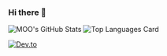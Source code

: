 ### Hi there 👋
![MOO's GitHub Stats](https://github-readme-stats.vercel.app/api?username=IW-MOON&show_icons=true&theme=radical&include_all_commits=true)
![Top Languages Card](https://github-readme-stats.vercel.app/api/top-langs/?username=IW-MOON&layout=compact)

[![Dev.to](https://github-readme-stats.vercel.app/api/pin/?username=IW-MOON&repo=MOO)](https://github.com/IW-MOON/MOO)
<!--
**IW-MOON/IW-MOON** is a ✨ _special_ ✨ repository because its `README.md` (this file) appears on your GitHub profile.


Here are some ideas to get you started:

- 🔭 I’m currently working on ...
- 🌱 I’m currently learning ...
- 👯 I’m looking to collaborate on ...
- 🤔 I’m looking for help with ...
- 💬 Ask me about ...
- 📫 How to reach me: ...
- 😄 Pronouns: ...
- ⚡ Fun fact: ...
-->
